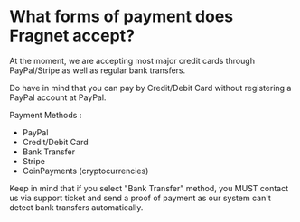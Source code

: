# What forms of payment does Fragnet accept?

At the moment, we are accepting most major credit cards through PayPal/Stripe as well as regular bank transfers.

Do have in mind that you can pay by Credit/Debit Card without registering a PayPal account at PayPal.

Payment Methods :

*   PayPal
*   Credit/Debit Card
*   Bank Transfer
*   Stripe
*   CoinPayments (cryptocurrencies)

  
Keep in mind that if you select "Bank Transfer" method, you MUST contact us via support ticket and send a proof of payment as our system can't detect bank transfers automatically.
